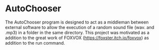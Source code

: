 # AutoChooser
The AutoChooser program is designed to act as a middleman between external software to allow the execution of a random sound file (wav. and .mp3) in a folder in the same directory. This project was motivated as a addition to the great work of FOXVOX (https://foxster.itch.io/foxvox) as addition to the run command.
